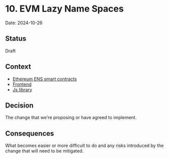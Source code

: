 # 10. EVM Lazy Name Spaces

Date: 2024-10-26

## Status

Draft

## Context

- [Ethereum ENS smart contracts](https://github.com/ensdomains/ens-contracts)
- [Frontend](https://github.com/ensdomains/ens-app-v3)
- [Js library](https://github.com/ensdomains/ensjs)

## Decision

The change that we're proposing or have agreed to implement.

## Consequences

What becomes easier or more difficult to do and any risks introduced by the change that will need to be mitigated.
